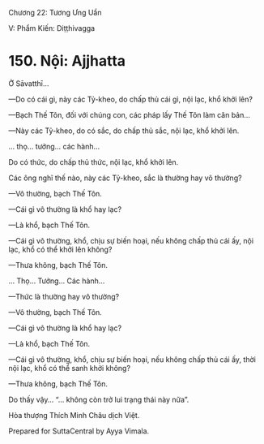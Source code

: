  

Chương 22: Tương Ưng Uẩn

V: Phẩm Kiến: Diṭṭhivagga

# 150\. Nội: Ajjhatta

Ở Sāvatthī…

—Do có cái gì, này các Tỷ-kheo, do chấp thủ cái gì, nội lạc, khổ khởi lên?

—Bạch Thế Tôn, đối với chúng con, các pháp lấy Thế Tôn làm căn bản…

—Này các Tỷ-kheo, do có sắc, do chấp thủ sắc, nội lạc, khổ khởi lên.

… thọ… tưởng… các hành…

Do có thức, do chấp thủ thức, nội lạc, khổ khởi lên.

Các ông nghĩ thế nào, này các Tỷ-kheo, sắc là thường hay vô thường?

—Vô thường, bạch Thế Tôn.

—Cái gì vô thường là khổ hay lạc?

—Là khổ, bạch Thế Tôn.

—Cái gì vô thường, khổ, chịu sự biến hoại, nếu không chấp thủ cái ấy, nội lạc, khổ có thể khởi lên không?

—Thưa không, bạch Thế Tôn.

… Thọ… Tưởng… Các hành…

—Thức là thường hay vô thường?

—Vô thường, bạch Thế Tôn.

—Cái gì vô thường là khổ hay lạc?

—Là khổ, bạch Thế Tôn.

—Cái gì vô thường, khổ, chịu sự biến hoại, nếu không chấp thủ cái ấy, thời nội lạc, khổ có thể sanh khởi không?

—Thưa không, bạch Thế Tôn.

Do thấy vậy… “… không còn trở lui trạng thái này nữa”.

Hòa thượng Thích Minh Châu dịch Việt.

Prepared for SuttaCentral by Ayya Vimala.